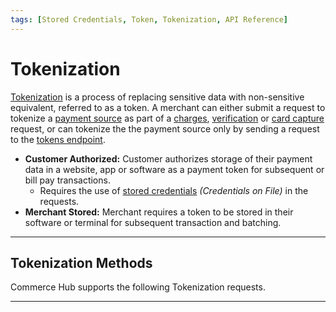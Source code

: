 ```yaml
---
tags: [Stored Credentials, Token, Tokenization, API Reference]
---
```


# Tokenization

[Tokenization](?path=docs/Resources/FAQs-Glossary/Glossary.md#tokenization) is a process of replacing sensitive data with non-sensitive equivalent, referred to as a token. A merchant can either submit a request to tokenize a [payment source](?path=docs/Resources/Guides/Payment-Sources/Source-Type.md) as part of a [charges](?path=docs/Resources/API-Documents/Payments/Charges.md), [verification](?path=docs/Resources/API-Documents/Payments_VAS/Verification.md) or [card capture](?path=docs/Online-Mobile-Digital/Checkout/API/API-Only.md) request, or can tokenize the the payment source only by sending a request to the [tokens endpoint](../api/?type=post&path=/payments-vas/v1/tokens).

- **Customer Authorized:** Customer authorizes storage of their payment data in a website, app or software as a payment token for subsequent or bill pay transactions.
  - Requires the use of [stored credentials](?path=docs/Resources/Guides/Stored-Credentials.md) _(Credentials on File)_ in the requests.
- **Merchant Stored:** Merchant requires a token to be stored in their software or terminal for subsequent transaction and batching.

---

## Tokenization Methods

Commerce Hub supports the following Tokenization requests.

<!-- type: row -->

<!-- type: card
title: TransAmor Token
description: Merchants can replace sensitive payment information, such as credit card numbers, with a non-sensitive TransArmor Token issued by Commerce Hub. 
link: ?path=docs/Resources/Guides/Payment-Sources/Tokenization/TransAmor.md
-->

<!-- type: card
title: Network Token
description: Enhances payment security by substituting sensitive cardholder data with unique, context-specific tokens issued by the card networks, minimizing fraud risk and data exposure.
link: ?path=docs/Resources/Guides/Payment-Sources/Tokenization/Network-Token.md
-->

<!-- type: card
title: Secure Vault
description: Provides a protected space for storing sensitive data, like payment and customer information, ensuring its confidentiality and security against unauthorized access or breaches.
link: 
-->

<!-- type: card
title: Partner Token 
description: The partner tokens request allows a merchant to submit Commerce Hub's TransAmor PaymentToken and receive a third-party partner token.
link: ?path=docs/Resources/API-Documents/Payments_VAS/Get-Proccesor-Token.md
-->

<!-- type: row-end -->

---
